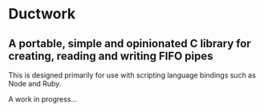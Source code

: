 # Ductwork
## A portable, simple and opinionated C library for creating, reading and writing FIFO pipes

This is designed primarily for use with scripting language bindings such as Node
and Ruby.

A work in progress...
